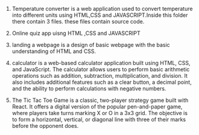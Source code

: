 1.   Temperature converter is a web application used to convert temperature into different units using HTML,CSS and JAVASCRIPT.Inside this folder there contain 3 files.
these files contain source code.

2.    Online quiz app uisng HTML ,CSS and JAVASCRIPT

3.   landing a webpage is a design of basic webpage with the basic understanding of HTML and CSS.

4.  calculator is a web-based calculator application built using HTML, CSS, and JavaScript. The calculator allows users to perform basic arithmetic operations such as addition, subtraction, multiplication, and division. It also includes additional features such as a clear button, a decimal point, and the ability to perform calculations with negative numbers.
5.  The Tic Tac Toe Game is a classic, two-player strategy game built with React. It offers a digital version of the popular pen-and-paper game, where players take turns marking X or O in a 3x3 grid. The objective is to form a horizontal, vertical, or diagonal line with three of their marks before the opponent does.
